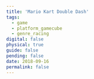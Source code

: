 ```yaml
---
title: 'Mario Kart Double Dash'
tags:
  - game
  - platform_gamecube
  - genre_racing
digital: false
physical: true
guide: false
pending: false
date: 2018-09-16
permalink: false
---
```

